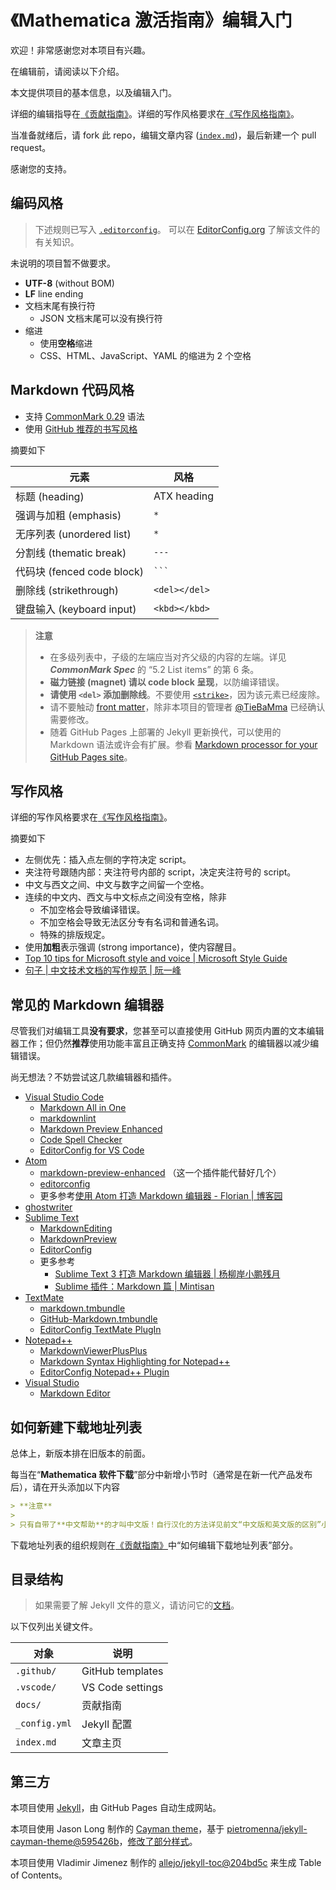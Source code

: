 # 《Mathematica 激活指南》编辑入门

欢迎！非常感谢您对本项目有兴趣。

在编辑前，请阅读以下介绍。

本文提供项目的基本信息，以及编辑入门。

详细的编辑指导在[《贡献指南》](docs/CONTRIBUTING.md)。详细的写作风格要求在[《写作风格指南》](docs/Writing-style-guide.md)。

当准备就绪后，请 fork 此 repo，编辑文章内容 ([`index.md`](index.md))，最后新建一个 pull request。

感谢您的支持。

## 编码风格

> 下述规则已写入 [`.editorconfig`](.editorconfig)。
> 可以在 [EditorConfig.org](https://editorconfig.org/) 了解该文件的有关知识。

未说明的项目暂不做要求。

* **UTF-8** (without BOM)
* **LF** line ending
* 文档末尾有换行符
  * JSON 文档末尾可以没有换行符
* 缩进
  * 使用**空格**缩进
  * CSS、HTML、JavaScript、YAML 的缩进为 2 个空格

## Markdown 代码风格

* 支持 [CommonMark 0.29](https://spec.commonmark.org/0.29/) 语法
* 使用 [GitHub 推荐的书写风格](https://guides.github.com/features/mastering-markdown/)

摘要如下

| 元素                       | 风格          |
| -------------------------- | ------------- |
| 标题 (heading)             | ATX heading   |
| 强调与加粗 (emphasis)      | `*`           |
| 无序列表 (unordered list)  | `*`           |
| 分割线 (thematic break)    | `---`         |
| 代码块 (fenced code block) | ` ``` `       |
| 删除线 (strikethrough)     | `<del></del>` |
| 键盘输入 (keyboard input)  | `<kbd></kbd>` |

> **注意**
>
> * 在多级列表中，子级的左端应当对齐父级的内容的左端。详见 ***CommonMark Spec*** 的 “5.2 List items” 的第 6 条。
> * **磁力链接 (magnet) 请以 code block 呈现**，以防编译错误。
> * **请使用 `<del>` 添加删除线**。不要使用 [`<strike>`](https://developer.mozilla.org/en-US/docs/Web/HTML/Element/strike)，因为该元素已经废除。
> * 请不要触动 [front matter](https://jekyllrb.com/docs/front-matter/)，除非本项目的管理者 [@TieBaMma](https://github.com/TieBaMma) 已经确认需要修改。
> * 随着 GitHub Pages 上部署的 Jekyll 更新换代，可以使用的 Markdown 语法或许会有扩展。参看 [Markdown processor for your GitHub Pages site](https://help.github.com/en/articles/setting-a-markdown-processor-for-your-github-pages-site-using-jekyll)。

## 写作风格

详细的写作风格要求在[《写作风格指南》](docs/Writing-style-guide.md)。

摘要如下

* 左侧优先：插入点左侧的字符决定 script。
* 夹注符号跟随内部：夹注符号内部的 script，决定夹注符号的 script。
* 中文与西文之间、中文与数字之间留一个空格。
* 连续的中文内、西文与中文标点之间没有空格，除非
  * 不加空格会导致编译错误。
  * 不加空格会导致无法区分专有名词和普通名词。
  * 特殊的排版规定。
* 使用**加粗**表示强调 (strong importance)，使内容醒目。
* [Top 10 tips for Microsoft style and voice | Microsoft Style Guide](https://docs.microsoft.com/en-us/style-guide/top-10-tips-style-voice)
* [句子 | 中文技术文档的写作规范 | 阮一峰](https://github.com/ruanyf/document-style-guide/blob/master/docs/text.md#%E5%8F%A5%E5%AD%90)

## 常见的 Markdown 编辑器

尽管我们对编辑工具**没有要求**，您甚至可以直接使用 GitHub 网页内置的文本编辑器工作；但仍然**推荐**使用功能丰富且正确支持 [CommonMark](https://spec.commonmark.org/) 的编辑器以减少编辑错误。

尚无想法？不妨尝试这几款编辑器和插件。

* [Visual Studio Code](https://code.visualstudio.com/)
  * [Markdown All in One](https://marketplace.visualstudio.com/items?itemName=yzhang.markdown-all-in-one)
  * [markdownlint](https://marketplace.visualstudio.com/items?itemName=DavidAnson.vscode-markdownlint)
  * [Markdown Preview Enhanced](https://marketplace.visualstudio.com/items?itemName=shd101wyy.markdown-preview-enhanced)
  * [Code Spell Checker](https://marketplace.visualstudio.com/items?itemName=streetsidesoftware.code-spell-checker)
  * [EditorConfig for VS Code](https://marketplace.visualstudio.com/items?itemName=EditorConfig.EditorConfig)
* [Atom](https://atom.io/)
  * [markdown-preview-enhanced](https://atom.io/packages/markdown-preview-enhanced) （这一个插件能代替好几个）
  * [editorconfig](https://atom.io/packages/editorconfig)
  * 更多参考[使用 Atom 打造 Markdown 编辑器 - Florian | 博客园](https://www.cnblogs.com/fanzhidongyzby/p/6637084.html)
* [ghostwriter](https://wereturtle.github.io/ghostwriter/)
* [Sublime Text](https://www.sublimetext.com/)
  * [MarkdownEditing](https://packagecontrol.io/packages/MarkdownEditing)
  * [MarkdownPreview](https://packagecontrol.io/packages/MarkdownPreview)
  * [Editor​Config](https://packagecontrol.io/packages/EditorConfig)
  * 更多参考
    * [Sublime Text 3 打造 Markdown 编辑器 | 杨柳岸小鹏残月](https://www.jianshu.com/p/7cbd50058ea3)
    * [Sublime 插件：Markdown 篇 | Mintisan](https://www.jianshu.com/p/aa30cc25c91b)
* [TextMate](https://macromates.com/)
  * [markdown.tmbundle](https://github.com/textmate/markdown.tmbundle)
  * [GitHub-Markdown.tmbundle](https://github.com/textmate/GitHub-Markdown.tmbundle)
  * [EditorConfig TextMate PlugIn](https://github.com/Mr0grog/editorconfig-textmate#readme)
* [Notepad++](https://notepad-plus-plus.org/)
  * [MarkdownViewerPlusPlus](https://github.com/nea/MarkdownViewerPlusPlus)
  * [Markdown Syntax Highlighting for Notepad++](https://github.com/Edditoria/markdown-plus-plus)
  * [EditorConfig Notepad++ Plugin](https://github.com/editorconfig/editorconfig-notepad-plus-plus#readme)
* [Visual Studio](https://visualstudio.microsoft.com/)
  * [Markdown Editor](https://marketplace.visualstudio.com/items?itemName=MadsKristensen.MarkdownEditor)

## 如何新建下载地址列表

总体上，新版本排在旧版本的前面。

每当在“**Mathematica 软件下载**”部分中新增小节时（通常是在新一代产品发布后），请在开头添加以下内容

```markdown
> **注意**
>
> 只有自带了**中文帮助**的才叫中文版！自行汉化的方法详见前文“中文版和英文版的区别”小节。
```

下载地址列表的组织规则在[《贡献指南》](docs/CONTRIBUTING.md)中“如何编辑下载地址列表”部分。

## 目录结构

> 如果需要了解 Jekyll 文件的意义，请访问它的[文档](https://jekyllrb.com/docs/structure/)。

以下仅列出关键文件。

| 对象          | 说明             |
| ------------- | ---------------- |
| `.github/`    | GitHub templates |
| `.vscode/`    | VS Code settings |
| `docs/`       | 贡献指南         |
| `_config.yml` | Jekyll 配置      |
| `index.md`    | 文章主页         |

## 第三方

本项目使用 [Jekyll](https://jekyllrb.com/)，由 GitHub Pages 自动生成网站。

本项目使用 Jason Long 制作的 [Cayman theme](https://github.com/jasonlong/cayman-theme)，基于 [pietromenna/jekyll-cayman-theme@595426b](https://github.com/pietromenna/jekyll-cayman-theme/commit/595426b7875c78da3afa4c1810f98efd3dce8b50)，[修改了部分样式](css/cayman-patch.css)。

本项目使用 Vladimir Jimenez 制作的 [allejo/jekyll-toc@204bd5c](https://github.com/allejo/jekyll-toc/commit/204bd5c66952a2c214c86212b342d417c7edae80) 来生成 Table of Contents。

